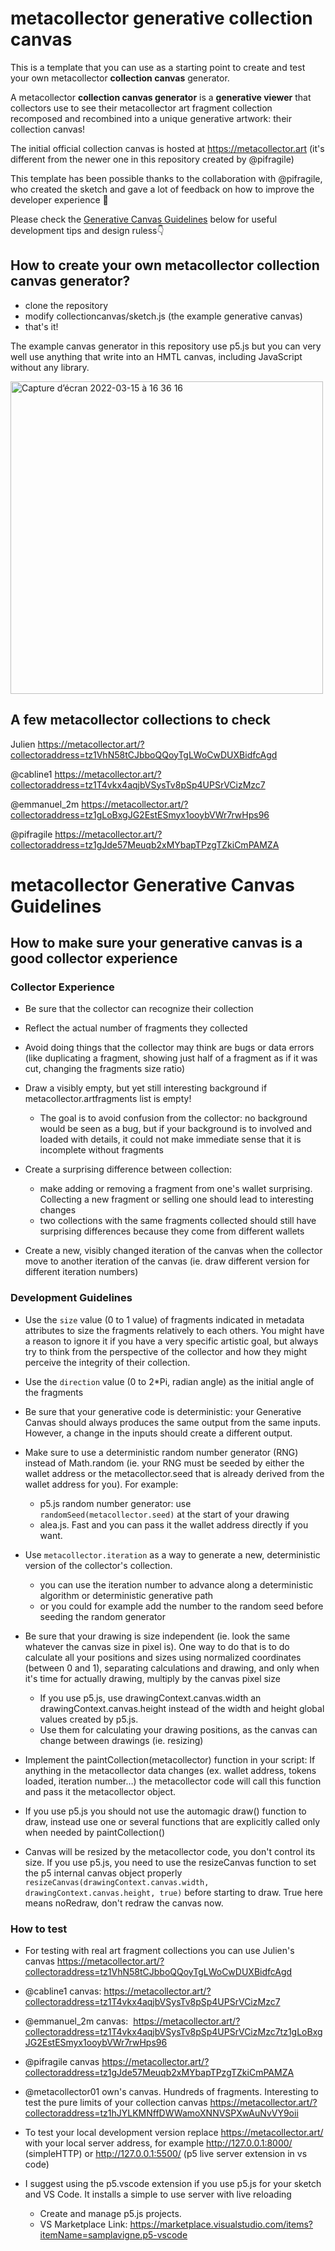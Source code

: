# metacollector generative collection canvas

This is a template that you can use as a starting point to create and test your own metacollector **collection canvas** generator.

A metacollector **collection canvas generator** is a **generative viewer** that collectors use to see their metacollector art fragment collection recomposed and recombined into a unique generative artwork: their collection canvas!

The initial official collection canvas is hosted at https://metacollector.art (it's different from the newer one in this repository created by @pifragile)

This template has been possible thanks to the collaboration with @pifragile, who created the sketch and gave a lot of feedback on how to improve the developer experience 🙏

Please check the [Generative Canvas Guidelines](#metacollector-generative-canvas-guidelines) below for useful development tips and design ruless👇

## How to create your own metacollector collection canvas generator?

- clone the repository
- modify collectioncanvas/sketch.js (the example generative canvas)
- that's it! 

The example canvas generator in this repository use p5.js but you can very well use anything that write into an HMTL canvas, including JavaScript without any library.

<img width="500" alt="Capture d’écran 2022-03-15 à 16 36 16" src="https://user-images.githubusercontent.com/109677/158415352-9ca90525-c93d-4cd2-bd3d-392c0fcdd5af.png">

## A few metacollector collections to check
Julien https://metacollector.art/?collectoraddress=tz1VhN58tCJbboQQoyTgLWoCwDUXBidfcAgd

@cabline1 https://metacollector.art/?collectoraddress=tz1T4vkx4aqjbVSysTv8pSp4UPSrVCizMzc7

@emmanuel_2m https://metacollector.art/?collectoraddress=tz1gLoBxgJG2EstESmyx1ooybVWr7rwHps96

@pifragile https://metacollector.art/?collectoraddress=tz1gJde57Meuqb2xMYbapTPzgTZkiCmPAMZA 

# metacollector Generative Canvas Guidelines

## How to make sure your generative canvas is a good collector experience

### Collector Experience
  - Be sure that the collector can recognize their collection 
  
  - Reflect the actual number of fragments they collected
  
  - Avoid doing things that the collector may think are bugs or data errors (like duplicating a fragment, showing just half of a fragment as if it was cut, changing the fragments size ratio)
  
  - Draw a visibly empty, but yet still interesting background if metacollector.artfragments list is empty!
   
    - The goal is to avoid confusion from the collector: no background would be seen as a bug, but if your background is to involved and loaded with details, it could not make immediate sense that it is incomplete without fragments
    
  - Create a surprising difference between collection: 
    - make adding or removing a fragment from one's wallet surprising. Collecting a new fragment or selling one should lead to interesting changes
    - two collections with the same fragments collected should still have surprising differences because they come from different wallets

  - Create a new, visibly changed iteration of the canvas when the collector move to another iteration of the canvas (ie. draw different version for different iteration numbers)
    
### Development Guidelines
  - Use the `size` value (0 to 1 value) of fragments indicated in metadata attributes to size the fragments relatively to each others. You might have a reason to ignore it if you have a very specific artistic goal, but always try to think from the perspective of the collector and how they might perceive the integrity of their collection.

  - Use the `direction` value (0 to 2*Pi, radian angle) as the initial angle of the fragments 

  - Be sure that your generative code is deterministic: your Generative Canvas should always produces the same output from the same inputs. However, a change in the inputs should create a different output. 

  - Make sure to use a deterministic random number generator (RNG) instead of Math.random (ie. your RNG must be seeded by either the wallet address or the metacollector.seed that is already derived from the wallet address for you). For example:

      - p5.js random number generator: use `randomSeed(metacollector.seed)` at the start of your drawing
      - alea.js. Fast and you can pass it the wallet address directly if you want.

 - Use `metacollector.iteration` as a way to generate a new, deterministic version of the collector's collection.
 	- you can use the iteration number to advance along a deterministic algorithm or deterministic generative path
 	- or you could for example add the number to the random seed before seeding the random generator

 - Be sure that your drawing is size independent (ie. look the same whatever the canvas size in pixel is). One way to do that is to do calculate all your positions and sizes using normalized coordinates (between 0 and 1), separating calculations and drawing, and only when it's time for actually drawing, multiply by the canvas pixel size
    - If you use p5.js, use drawingContext.canvas.width an drawingContext.canvas.height instead of the width and height global values created by p5.js.
    - Use them for calculating your drawing positions, as the canvas can change between drawings (ie. resizing)

 - Implement the paintCollection(metacollector) function in your script: If anything in the metacollector data changes (ex. wallet address, tokens loaded, iteration number…) the metacollector code will call this function and pass it the metacollector object.

  - If you use p5.js you should not use the automagic draw() function to draw, instead use one or several functions that are explicitly called only when needed by paintCollection()

 - Canvas will be resized by the metacollector code, you don't control its size. If you use p5.js, you need to use the resizeCanvas function to set the p5 internal canvas object properly `resizeCanvas(drawingContext.canvas.width, drawingContext.canvas.height, true)` before starting to draw. True here means noRedraw, don't redraw the canvas now.

### How to test
- For testing with real art fragment collections you can use Julien's canvas https://metacollector.art/?collectoraddress=tz1VhN58tCJbboQQoyTgLWoCwDUXBidfcAgd

- @cabline1 canvas: https://metacollector.art/?collectoraddress=tz1T4vkx4aqjbVSysTv8pSp4UPSrVCizMzc7

- @emmanuel_2m canvas:  https://metacollector.art/?collectoraddress=tz1T4vkx4aqjbVSysTv8pSp4UPSrVCizMzc7tz1gLoBxgJG2EstESmyx1ooybVWr7rwHps96

- @pifragile canvas https://metacollector.art/?collectoraddress=tz1gJde57Meuqb2xMYbapTPzgTZkiCmPAMZA

- @metacollector01 own's canvas. Hundreds of fragments. Interesting to test the pure limits of your collection canvas https://metacollector.art/?collectoraddress=tz1hJYLKMNffDWWamoXNNVSPXwAuNvVY9oii

- To test your local development version replace https://metacollector.art/ with your local server address, for example http://127.0.0.1:8000/ (simpleHTTP) or http://127.0.0.1:5500/ (p5 live server extension in vs code)

- I suggest using the p5.vscode extension if you use p5.js for your sketch and VS Code. It installs a simple to use server with live reloading
    - Create and manage p5.js projects.
    - VS Marketplace Link: https://marketplace.visualstudio.com/items?itemName=samplavigne.p5-vscode

